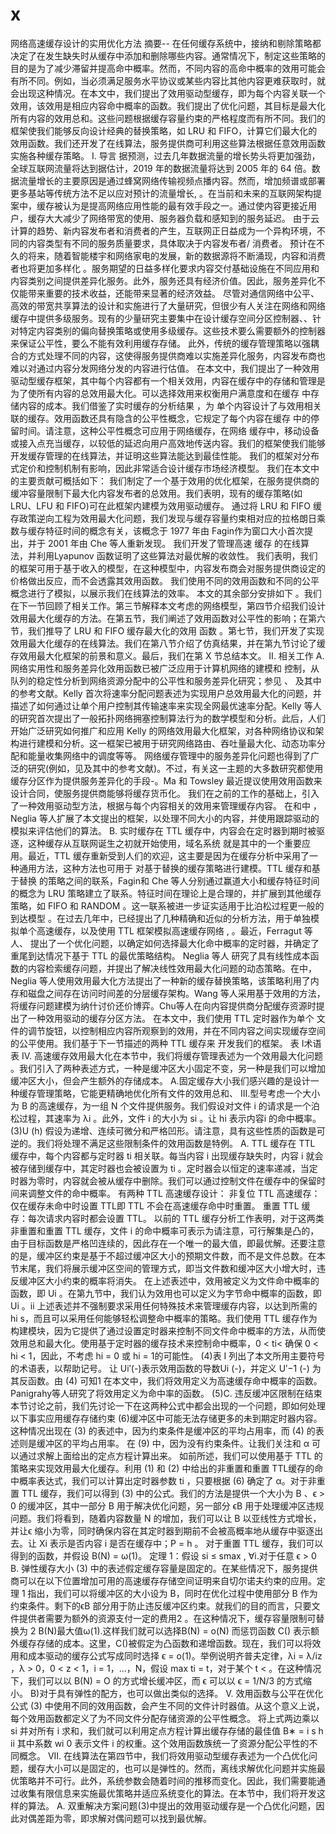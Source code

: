 # x


网络高速缓存设计的实用优化方法
摘要-- 在任何缓存系统中，接纳和剔除策略都决定了在发生缺失时从缓存中添加和删除哪些内容。通常情况下，制定这些策略的目的是为了减少滞留并提高命中概率。然而，不同内容的高命中概率的效用可能会有所不同。例如，当必须满足服务水平协议或某些内容比其他内容更难获取时，就会出现这种情况。在本文中，我们提出了效用驱动型缓存，即为每个内容关联一个效用，该效用是相应内容命中概率的函数。我们提出了优化问题，其目标是最大化所有内容的效用总和。这些问题根据缓存容量约束的严格程度而有所不同。我们的框架使我们能够反向设计经典的替换策略，如 LRU 和 FIFO，计算它们最大化的效用函数。我们还开发了在线算法，服务提供商可利用这些算法根据任意效用函数实施各种缓存策略。
I. 导言 据预测，过去几年数据流量的增长势头将更加强劲，全球互联网流量将达到据估计，2019 年的数据流量将达到 2005 年的 64 倍。数据流量增长的主要原因是通过蜂窝网络传输视频点播内容。然而，增加频谱或部署更多基站等传统方法不足以应对预计的流量增长, 。在当前和未来的互联网架构提案中，缓存被认为是提高网络应用性能的最有效手段之一。通过使内容更接近用户，缓存大大减少了网络带宽的使用、服务器负载和感知到的服务延迟。
由于云计算的趋势、新内容发布者和消费者的产生，互联网正日益成为一个异构环境，不同的内容类型有不同的服务质量要求，具体取决于内容发布者/ 消费者。
预计在不久的将来，随着智能楼宇和网络家电的发展，新的数据源将不断涌现，内容和消费者也将更加多样化
 。服务期望的日益多样化要求内容交付基础设施在不同应用和内容类别之间提供差异化服务。此外，服务还具有经济价值。因此，服务差异化不仅能带来重要的技术收益，还能带来显著的经济效益。
尽管对通信网络中公平、高效的带宽共享算法的设计和实施进行了大量研究，但很少有人关注在网络和网络缓存中提供多级服务。现有的少量研究主要集中在设计缓存空间分区控制器、、针对特定内容类别的偏向替换策略或使用多级缓存。这些技术要么需要额外的控制器来保证公平性，要么不能有效利用缓存存储。
此外，传统的缓存管理策略以强耦合的方式处理不同的内容，这使得服务提供商难以实施差异化服务，内容发布商也难以对通过内容分发网络分发的内容进行估值。
在本文中，我们提出了一种效用驱动型缓存框架，其中每个内容都有一个相关效用，内容在缓存中的存储和管理是为了使所有内容的总效用最大化。可以选择效用来权衡用户满意度和在缓存 中存储内容的成本。我们借鉴了实时缓存的分析结果 ，为 单个内容设计了与效用相关联的缓存。效用函数还具有隐含的公平性概念，它规定了每个内容在缓存 中的停留时间。请注意，这种公平性概念可应用于网络缓存，在网络
缓存中，移动设备或接入点充当缓存，以较低的延迟向用户高效地传送内容。我们的框架使我们能够开发缓存管理的在线算法，并证明这些算法能达到最佳性能。
我们的框架对分布式定价和控制机制有影响，因此非常适合设计缓存市场经济模型。
我们在本文中的主要贡献可概括如下：
我们制定了一个基于效用的优化框架，在服务提供商的缓冲容量限制下最大化内容发布者的总效用。我们表明，现有的缓存策略(如 LRU、LFU 和 FIFO)可在此框架内建模为效用驱动缓存。
通过将 LRU 和 FIFO 缓存政策逆向工程为效用最大化问题，我们发现与缓存容量约束相对应的拉格朗日乘数与缓存特征时间的概念有关，该概念于 1977 年由 Fagin作为窗口大小首次提出，并于 2001 年由 Che 等人重新发现。
我们开发了管理高速 缓存 的在线算法，并利用Lyapunov 函数证明了这些算法对最优解的收敛性。
我们表明，我们的框架可用于基于收入的模型，在这种模型中，内容发布商会对服务提供商设定的价格做出反应，而不会透露其效用函数。
我们使用不同的效用函数和不同的公平概念进行了模拟，以展示我们在线算法的效率。
本文的其余部分安排如下 。我们在下一节回顾了相关工作。第三节解释本文考虑的网络模型，第四节介绍我们设计效用最大化缓存的方法。在第五节，我们阐述了效用函数对公平性的影响；在第六节，我们推导了 LRU 和 FIFO 缓存最大化的效用 函数 。第七节，我们开发了实现效用最大化缓存的在线算法。我们在第八节介绍了仿真结果，并在第九节讨论了缓存效用最大化框架的前景和意义。最后，我们在第 X 节总结本文。
II. 相关工作
A. 网络实用性和服务差异化效用函数已被广泛应用于计算机网络的建模和 控制，从队列的稳定性分析到网络资源分配中的公平性和服务差异化研究；参见 、 及其中的参考文献。Kelly 
首次将速率分配问题表述为实现用户总效用最大化的问题，并描述了如何通过让单个用户控制其传输速率来实现全网最优速率分配。Kelly 等人 的研究首次提出了一般拓扑网络拥塞控制算法行为的数学模型和分析。此后，人们开始广泛研究如何推广和应用 Kelly 的网络效用最大化框架，对各种网络协议和架构进行建模和分析。这一框架已被用于研究网络路由、吞吐量最大化、动态功率分配和能量收集网络中的调度等等。
网络缓存管理中的服务差异化问题也得到了广泛的研究(例如，见及其中的参考文献)。不过，有关这一主题的大多数研究都使用缓存分区作为提供服务差异化的手段-。Ma 和 Towsley 最近提议使用效用函数来设计合同，使服务提供商能够将缓存货币化。
我们在之前的工作的基础上，引入了一种效用驱动型方法，根据与每个内容相关的效用来管理缓存内容。
在和中 ，Neglia 等人扩展了本文提出的框架，以处理不同大小的内容，并使用跟踪驱动的模拟来评估他们的算法。
B. 实时缓存在 TTL 缓存中，内容会在定时器到期时被驱逐，这种缓存从互联网诞生之初就开始使用，域名系统
就是其中的一个重要应用。最近，TTL 缓存重新受到人们的欢迎，这主要是因为在缓存分析中采用了一种通用方法，这种方法也可用于 对基于替换的缓存策略进行建模。TTL 缓存和基于替换
的策略之间的联系，Fagin和 Che 等人分别通过赢道大小和缓存特征时间的概念为 LRU 策略建立了联系。特征时间在理论上是合理的，并扩展到其他缓存策略，如 FIFO 和 RANDOM 。这一联系被进一步证实适用于比泊松过程更一般的到达模型 。在过去几年中，已经提出了几种精确和近似的分析方法，用于单独模拟单个高速缓存，以及使用 TTL 框架模拟高速缓存网络
, 。最近，Ferragut 等人、 提出了一个优化问题，以确定如何选择最大化命中概率的定时器，并确定了重尾到达情况下基于 TTL 的最优策略结构。
Neglia 等人 研究了具有线性成本函数的内容检索缓存问题，并提出了解决线性效用最大化问题的动态策略。在中，Neglia 等人使用效用最大化方法提出了一种新的缓存替换策略，该策略利用了内存和磁盘之间存在访问时间差的分层缓存架构。Wang 等人采用基于效用的方法，将缓存问题建模为纳什讨价还价博弈。Chu等人在向内容提供商分配缓存资源时提出了一种效用驱动的缓存分区方法。
在本文中，我们使用 TTL 定时器作为单个
文件的调节旋钮，以控制相应内容所观察到的效用，并在不同内容之间实现缓存空间的公平使用。我们基于下一节描述的两种 TTL 缓存来 开发我们的框架。
表 I术语表
IV. 高速缓存效用最大化在本节中，我们将缓存管理表述为一个效用最大化问题
。我们引入了两种表述方式，一种是缓冲区大小固定不变，另一种是我们可以增加缓冲区大小，但会产生额外的存储成本。
A.固定缓存大小我们感兴趣的是设计一种缓存管理策略，它能更精确地优化所有文件的效用总和、
III.型号考虑一个大小为 B 的高速缓存，为一组 N 个文件提供服务。我们假设对文件 i 的请求是一个泊松过程，其速率为 λi 。此外，文件 i 的大小为 si 。让 hi 表示内容i 的命中概率。
(3)U (h) 假设为递增、连续可微分和严格凹形。请注意，具有这些性质的函数是可逆的。我们将处理不满足这些限制条件的效用函数是特例。
A. TTL 缓存在 TTL 缓存中，每个内容都与定时器 ti 相关联。每当内容 i 出现缓存缺失时，内容 i 就会被存储到缓存中，其定时器也会被设置为 ti 。定时器会以恒定的速率递减，当定时器为零时，内容就会被从缓存中删除。我们可以通过控制文件在缓存中的保留时间来调整文件的命中概率。
有两种 TTL 高速缓存设计：
非复位 TTL 高速缓存：仅在缓存未命中时设置 TTL即 TTL 不会在高速缓存命中时重置。
重置 TTL 缓存：每次请求内容时都会设置 TTL。
以前的 TTL 缓存分析工作表明，对于这两类非重置和重置 TTL 缓存，文件 i 的命中概率可表示为请注意，可行解集是凸的，由于目标函数是严格凹连续的，因此存在一个唯一的最大值，即最优解。还要注意的是，缓冲区约束是基于不超过缓冲区大小的预期文件数，而不是文件总数。在本节末尾，我们将展示缓冲区空间的管理方式，即当文件数和缓冲区大小增大时，违反缓冲区大小约束的概率将消失。
在上述表述中，效用被定义为文件命中概率的函数，即 Ui 。在第九节中，我们认为效用也可以定义为字节命中概率的函数，即 Ui 。ii
上述表述并不强制要求采用任何特殊技术来管理缓存内容，以达到所需的 hi s，而且可以采用任何能够轻松调整命中概率的策略。我们使用 TTL 缓存作为构建模块，因为它提供了通过设置定时器来控制不同文件命中概率的方法，从而使效用总和最大化。使用基于定时器的缓存技术来控制命中概率，0 < ti< 确保 0 < hi < 1，因此，不考虑 hi = 0 或 hi = 1的可能性。
(4)表 I 列出了本文所用主要符号的术语表，以帮助记号。
让 Ui′(-)表示效用函数的导数Ui (-)，并定义 U′−1 (-) 为其反函数。由 (4) 可知1 在本文中，我们将效用定义为高速缓存命中概率的函数。Panigrahy等人研究了将效用定义为命中率的函数。
(5)C. 违反缓冲区限制在结束本节讨论之前，我们先讨论一下在这两种公式中都会出现的一个问题，即如何处理以下事实应用缓存存储约束
(6)缓冲区中可能无法存储更多的未到期定时器内容。这种情况出现在 (3) 的表述中，因为约束条件是缓冲区的平均占用率，而 (4) 的表述则是缓冲区的平均占用率。
在 (9) 中，因为没有约束条件。让我们关注和 α 可以通过求解上面给出的定点方程计算出来。
如前所述，我们可以使用基于 TTL 的策略来实现效用最大化缓存。利用 (1) 和 (2) 中给出的非重置和重置 TTL缓存的命中概率表达式，我们可以计算出定时器参数 ti ，只要根据 (6) 确定了 α。对于非重置 TTL 缓存，我们可以得到
(3) 中的公式。我们的方法是提供一个大小为 B
、ϵ > 0 的缓冲区，其中一部分 B 用于解决优化问题，另一部分 ϵB 用于处理缓冲区违规问题。我们将看到，随着内容数量 N 的增加，我们可以让 B 以亚线性方式增长，并让ϵ 缩小为零，同时确保内容在其定时器到期前不会被高概率地从缓存中驱逐出去。让 Xi 表示是否内容 i 是否在缓存中；P  = h 。
对于重置 TTL 缓存，我们可以得到的函数，并假设 B(N) = ω(1)。
定理 1：假设 si ≤ smax , ∀i.对于任意 ϵ > 0
B. 弹性缓存大小
(3) 中的表述假定缓存容量是固定的。在某些情况下，服务提供商可以在以下位置增加可用的高速缓存存储空间证明来自切尔诺夫约束的应用。定理 1 指出，我们可以将缓冲区的大小设为 B，同时在优化过程中使用部分 B 作为约束条件。剩下的ϵB 部分用于防止违反缓冲区约束。就我们的目的而言，只要文件提供者需要为额外的资源支付一定的费用2 。在这种情况下，缓存容量限制可替换为
2 B(N)最大值ω(1).这样我们就可以选择B(N) = o(N) 而惩罚函数 C() 表示额外缓存存储的成本。这里，C()被假定为凸函数和递增函数。现在，我们可以将效用和成本驱动的缓存公式写成同时选择 ϵ = o(1)。举例说明齐普夫定律，λi = λ/iz ，λ > 0，0 < z < 1，i = 1，...，N，假设 max ti = t，对于某个 t < 。在这种情况下，我们可以以 B(N) = O 的方式增长缓冲区，而 ϵ 可以以 ϵ = 1/N/3 的方式缩小。
B)对于具有弹性的配方，也可以做出类似的选择。
V. 效用函数与公平在优化公式 (3) 中使用不同的效用函数，会产生不同的文件计时器值。从这个意义上说，每个效用函数都定义了为不同文件分配存储资源的公平性概念。
将上式两边乘以 si 并对所有 i 求和，我们就可以利用定点方程计算出缓存存储的最佳值 B∗ = i s h ii
其中系数 wi 0 表示文件 i 的权重。这个效用函数族统一了资源分配公平性的不同概念。
VII.
在线算法在第四节中，我们将效用驱动型缓存表述为一个凸优化问题，缓存大小可以是固定的，也可以是弹性的。然而，离线求解优化问题并实施最优策略并不可行。此外，系统参数会随着时间的推移而变化。因此，我们需要能通过收集有限信息来实施最优策略并适应系统变化的算法。在本节中，我们将开发这样的算法。
A. 双重解决方案问题(3)中提出的效用驱动缓存是一个凸优化问题，因此对偶差距为零，即求解对偶问题可以找到最优解。

